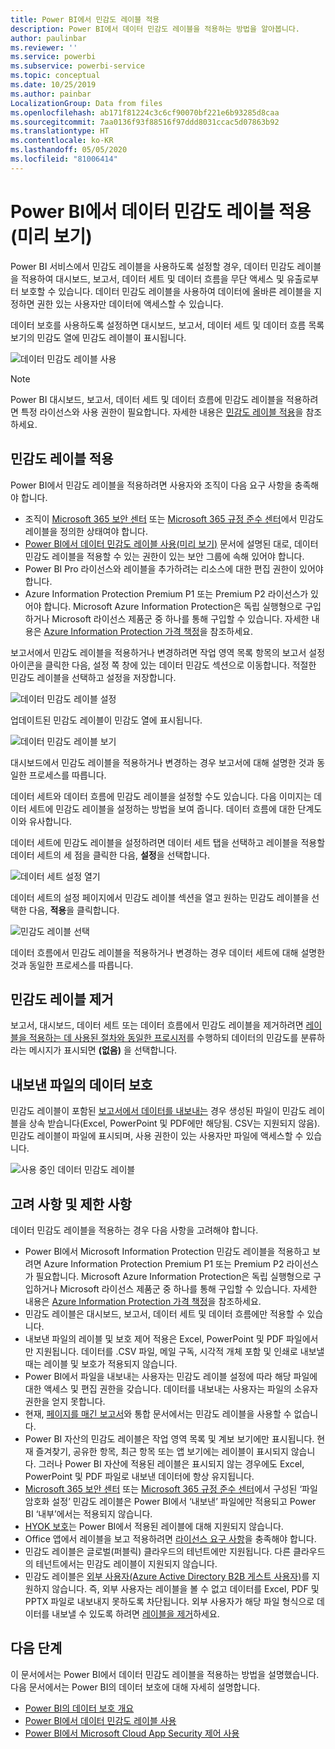 ```yaml
---
title: Power BI에서 민감도 레이블 적용
description: Power BI에서 데이터 민감도 레이블을 적용하는 방법을 알아봅니다.
author: paulinbar
ms.reviewer: ''
ms.service: powerbi
ms.subservice: powerbi-service
ms.topic: conceptual
ms.date: 10/25/2019
ms.author: painbar
LocalizationGroup: Data from files
ms.openlocfilehash: ab171f81224c3c6cf90070bf221e6b93285d8caa
ms.sourcegitcommit: 7aa0136f93f88516f97ddd8031ccac5d07863b92
ms.translationtype: HT
ms.contentlocale: ko-KR
ms.lasthandoff: 05/05/2020
ms.locfileid: "81006414"
---
```

# <a name="apply-data-sensitivity-labels-in-power-bi-preview"></a>Power BI에서 데이터 민감도 레이블 적용(미리 보기)

Power BI 서비스에서 민감도 레이블을 사용하도록 설정할 경우, 데이터 민감도 레이블을 적용하여 대시보드, 보고서, 데이터 세트 및 데이터 흐름을 무단 액세스 및 유출로부터 보호할 수 있습니다. 데이터 민감도 레이블을 사용하여 데이터에 올바른 레이블을 지정하면 권한 있는 사용자만 데이터에 액세스할 수 있습니다.

데이터 보호를 사용하도록 설정하면 대시보드, 보고서, 데이터 세트 및 데이터 흐름 목록 보기의 민감도 열에 민감도 레이블이 표시됩니다.

![데이터 민감도 레이블 사용](media/service-security-apply-data-sensitivity-labels/apply-data-sensitivity-labels-01.png)

> [!NOTE]
> Power BI 대시보드, 보고서, 데이터 세트 및 데이터 흐름에 민감도 레이블을 적용하려면 특정 라이선스와 사용 권한이 필요합니다. 자세한 내용은 [민감도 레이블 적용](#applying-sensitivity-labels)을 참조하세요.

## <a name="applying-sensitivity-labels"></a>민감도 레이블 적용

Power BI에서 민감도 레이블을 적용하려면 사용자와 조직이 다음 요구 사항을 충족해야 합니다.

* 조직이 [Microsoft 365 보안 센터](https://security.microsoft.com/) 또는 [Microsoft 365 규정 준수 센터](https://compliance.microsoft.com/)에서 민감도 레이블을 정의한 상태여야 합니다.
* [Power BI에서 데이터 민감도 레이블 사용(미리 보기)](../admin/service-security-enable-data-sensitivity-labels.md#enable-data-sensitivity-labels) 문서에 설명된 대로, 데이터 민감도 레이블을 적용할 수 있는 권한이 있는 보안 그룹에 속해 있어야 합니다.
* Power BI Pro 라이선스와 레이블을 추가하려는 리소스에 대한 편집 권한이 있어야 합니다. 
* Azure Information Protection Premium P1 또는 Premium P2 라이선스가 있어야 합니다. Microsoft Azure Information Protection은 독립 실행형으로 구입하거나 Microsoft 라이선스 제품군 중 하나를 통해 구입할 수 있습니다. 자세한 내용은 [Azure Information Protection 가격 책정](https://azure.microsoft.com/pricing/details/information-protection/)을 참조하세요.

보고서에서 민감도 레이블을 적용하거나 변경하려면 작업 영역 목록 항목의 보고서 설정 아이콘을 클릭한 다음, 설정 쪽 창에 있는 데이터 민감도 섹션으로 이동합니다. 적절한 민감도 레이블을 선택하고 설정을 저장합니다.

![데이터 민감도 레이블 설정](media/service-security-apply-data-sensitivity-labels/apply-data-sensitivity-labels-02.png)

업데이트된 민감도 레이블이 민감도 열에 표시됩니다. 

![데이터 민감도 레이블 보기](media/service-security-apply-data-sensitivity-labels/apply-data-sensitivity-labels-03.png)

대시보드에서 민감도 레이블을 적용하거나 변경하는 경우 보고서에 대해 설명한 것과 동일한 프로세스를 따릅니다. 

데이터 세트와 데이터 흐름에 민감도 레이블을 설정할 수도 있습니다. 다음 이미지는 데이터 세트에 민감도 레이블을 설정하는 방법을 보여 줍니다. 데이터 흐름에 대한 단계도 이와 유사합니다.

데이터 세트에 민감도 레이블을 설정하려면 데이터 세트 탭을 선택하고 레이블을 적용할 데이터 세트의 세 점을 클릭한 다음, **설정**을 선택합니다.

![데이터 세트 설정 열기](media/service-security-apply-data-sensitivity-labels/apply-data-sensitivity-labels-05.png)

데이터 세트의 설정 페이지에서 민감도 레이블 섹션을 열고 원하는 민감도 레이블을 선택한 다음, **적용**을 클릭합니다.

![민감도 레이블 선택](media/service-security-apply-data-sensitivity-labels/apply-data-sensitivity-labels-06.png)

데이터 흐름에서 민감도 레이블을 적용하거나 변경하는 경우 데이터 세트에 대해 설명한 것과 동일한 프로세스를 따릅니다.

## <a name="removing-sensitivity-labels"></a>민감도 레이블 제거
보고서, 대시보드, 데이터 세트 또는 데이터 흐름에서 민감도 레이블을 제거하려면 [레이블을 적용하는 데 사용된 절차와 동일한 프로시저](#applying-sensitivity-labels)를 수행하되 데이터의 민감도를 분류하라는 메시지가 표시되면 **(없음)** 을 선택합니다. 

## <a name="data-protection-in-exported-files"></a>내보낸 파일의 데이터 보호

민감도 레이블이 포함된 [보고서에서 데이터를 내보내는](https://docs.microsoft.com/power-bi/consumer/end-user-export) 경우 생성된 파일이 민감도 레이블을 상속 받습니다(Excel, PowerPoint 및 PDF에만 해당됨. CSV는 지원되지 않음). 민감도 레이블이 파일에 표시되며, 사용 권한이 있는 사용자만 파일에 액세스할 수 있습니다.

![사용 중인 데이터 민감도 레이블](media/service-security-apply-data-sensitivity-labels/apply-data-sensitivity-labels-04b.png)

## <a name="considerations-and-limitations"></a>고려 사항 및 제한 사항

데이터 민감도 레이블을 적용하는 경우 다음 사항을 고려해야 합니다.

* Power BI에서 Microsoft Information Protection 민감도 레이블을 적용하고 보려면 Azure Information Protection Premium P1 또는 Premium P2 라이선스가 필요합니다. Microsoft Azure Information Protection은 독립 실행형으로 구입하거나 Microsoft 라이선스 제품군 중 하나를 통해 구입할 수 있습니다. 자세한 내용은 [Azure Information Protection 가격 책정](https://azure.microsoft.com/pricing/details/information-protection/)을 참조하세요.
* 민감도 레이블은 대시보드, 보고서, 데이터 세트 및 데이터 흐름에만 적용할 수 있습니다.
* 내보낸 파일의 레이블 및 보호 제어 적용은 Excel, PowerPoint 및 PDF 파일에서만 지원됩니다. 데이터를 .CSV 파일, 메일 구독, 시각적 개체 포함 및 인쇄로 내보낼 때는 레이블 및 보호가 적용되지 않습니다.
* Power BI에서 파일을 내보내는 사용자는 민감도 레이블 설정에 따라 해당 파일에 대한 액세스 및 편집 권한을 갖습니다. 데이터를 내보내는 사용자는 파일의 소유자 권한을 얻지 못합니다. 
* 현재, [페이지를 매긴 보고서]( https://docs.microsoft.com/power-bi/paginated-reports-report-builder-power-bi)와 통합 문서에서는 민감도 레이블을 사용할 수 없습니다. 
* Power BI 자산의 민감도 레이블은 작업 영역 목록 및 계보 보기에만 표시됩니다. 현재 즐겨찾기, 공유한 항목, 최근 항목 또는 앱 보기에는 레이블이 표시되지 않습니다. 그러나 Power BI 자산에 적용된 레이블은 표시되지 않는 경우에도 Excel, PowerPoint 및 PDF 파일로 내보낸 데이터에 항상 유지됩니다.
* [Microsoft 365 보안 센터](https://security.microsoft.com/) 또는 [Microsoft 365 규정 준수 센터](https://compliance.microsoft.com/)에서 구성된 ‘파일 암호화 설정’ 민감도 레이블은 Power BI에서 ‘내보낸’ 파일에만 적용되고 Power BI ‘내부’에서는 적용되지 않습니다.   
* [HYOK 보호](https://docs.microsoft.com/azure/information-protection/configure-adrms-restrictions)는 Power BI에서 적용된 레이블에 대해 지원되지 않습니다.
* Office 앱에서 레이블을 보고 적용하려면 [라이선스 요구 사항](https://docs.microsoft.com/microsoft-365/compliance/get-started-with-sensitivity-labels#subscription-and-licensing-requirements-for-sensitivity-labels)을 충족해야 합니다.
* 민감도 레이블은 글로벌(퍼블릭) 클라우드의 테넌트에만 지원됩니다. 다른 클라우드의 테넌트에서는 민감도 레이블이 지원되지 않습니다.
* 민감도 레이블은 [외부 사용자(Azure Active Directory B2B 게스트 사용자)](../service-admin-azure-ad-b2b.md)를 지원하지 않습니다. 즉, 외부 사용자는 레이블을 볼 수 없고 데이터를 Excel, PDF 및 PPTX 파일로 내보내지 못하도록 차단됩니다. 외부 사용자가 해당 파일 형식으로 데이터를 내보낼 수 있도록 하려면 [레이블을 제거](#removing-sensitivity-labels)하세요.

## <a name="next-steps"></a>다음 단계

이 문서에서는 Power BI에서 데이터 민감도 레이블을 적용하는 방법을 설명했습니다. 다음 문서에서는 Power BI의 데이터 보호에 대해 자세히 설명합니다. 

* [Power BI의 데이터 보호 개요](../admin/service-security-data-protection-overview.md)
* [Power BI에서 데이터 민감도 레이블 사용](../admin/service-security-enable-data-sensitivity-labels.md)
* [Power BI에서 Microsoft Cloud App Security 제어 사용](../admin/service-security-using-microsoft-cloud-app-security-controls.md)